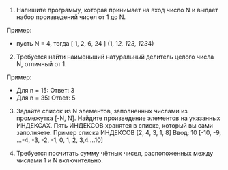 1. Напишите программу, которая принимает на вход число N и выдает набор произведений чисел от 1 до N.

Пример:

- пусть N = 4, тогда [ 1, 2, 6, 24 ] (1, 1*2, 1*2*3, 1*2*3*4)


2. Требуется найти наименьший натуральный делитель целого числа N, отличный от 1.

Пример:

- Для n = 15:  Ответ: 3
- Для n = 35:  Ответ: 5


3. Задайте список из N элементов, заполненных числами из промежутка [-N, N]. Найдите произведение элементов на указанных ИНДЕКСАХ. Пять ИНДЕКСОВ хранятся в списке, который вы сами заполняете.
Пример списка ИНДЕКСОВ [2, 4, 3, 1, 8]
Ввод: 10
[-10, -9, ...-4, -3, -2, -1, 0, 1, 2, 3,4....10]

4. Требуется посчитать сумму чётных чисел, расположенных между числами 1 и N включительно.